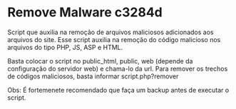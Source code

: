 Remove Malware c3284d
=====================

Script que auxilia na remoção de arquivos maliciosos adicionados aos arquivos do site.
Esse script auxilia na remoção do código malicioso nos arquivos do tipo PHP, JS, ASP e HTML.

Basta colocar o script no public_html, public, web (depende da configuração do servidor web) e chama-lo da url.
Para remover os trechos de códigos maliciosos, basta informar script.php?remover

Obs: É fortemenete recomendado que faça um backup antes de executar o script.
